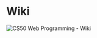 # Wiki


![CS50 Web Programming - Wiki](https://user-images.githubusercontent.com/83538534/147208298-f5cddfc0-0418-4631-a951-bbaacbf629c4.gif)
